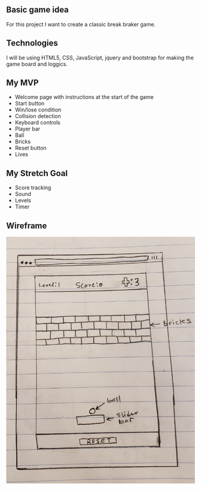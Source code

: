 ## Basic game idea
For this project I want to create a classic break braker game.
## Technologies
I will be using HTML5, CSS, JavaScript, jquery and bootstrap for making the game board and loggics.
## My MVP
* Welcome page with instructions at the start of the game
* Start button
* Win/lose condition
* Collision detection
* Keyboard controls
* Player bar
* Ball
* Bricks
* Reset button
* Lives

## My Stretch Goal
* Score tracking
* Sound
* Levels
* Timer

## Wireframe
![This is the picture of of my wireframe](wireframe.jpg)